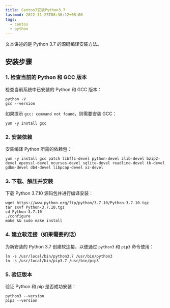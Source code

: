```yaml
---
title: Centos7安装Python3.7
lastmod: 2022-11-25T08:30:12+08:00
tags:
  - centos
  - python
---
```


文本讲述的是 Python 3.7 的源码编译安装方法。

## 安装步骤

### 1. 检查当前的 Python 和 GCC 版本

检查当前系统中已安装的 Python 和 GCC 版本：

```shell
python -V
gcc --version
```

如果提示 `gcc: command not found`，则需要安装 GCC：

```shell
yum -y install gcc
```

### 2. 安装依赖

安装编译 Python 所需的依赖包：

```shell
yum -y install gcc patch libffi-devel python-devel zlib-devel bzip2-devel openssl-devel ncurses-devel sqlite-devel readline-devel tk-devel gdbm-devel db4-devel libpcap-devel xz-devel
```

### 3. 下载、解压并安装

下载 Python 3.7.10 源码包并进行编译安装：

```shell
wget https://www.python.org/ftp/python/3.7.10/Python-3.7.10.tgz
tar zxvf Python-3.7.10.tgz
cd Python-3.7.10
./configure
make && sudo make install
```

### 4. 建立软连接（如果需要的话）

为新安装的 Python 3.7 创建软连接，以便通过 `python3` 和 `pip3` 命令使用：

```shell
ln -s /usr/local/bin/python3.7 /usr/bin/python3
ln -s /usr/local/bin/pip3.7 /usr/bin/pip3
```

### 5. 验证版本

验证 Python 和 pip 是否成功安装：

```shell
python3 --version
pip3 --version
```

